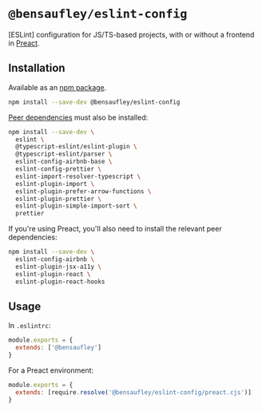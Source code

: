 # `@bensaufley/eslint-config`

[ESLint] configuration for JS/TS-based projects, with or without a frontend in [Preact].

## Installation

Available as an [npm package](https://www.npmjs.com/package/@bensaufley/eslint-config).

```sh
npm install --save-dev @bensaufley/eslint-config
```

[Peer dependencies] must also be installed:

```sh
npm install --save-dev \
  eslint \
  @typescript-eslint/eslint-plugin \
  @typescript-eslint/parser \
  eslint-config-airbnb-base \
  eslint-config-prettier \
  eslint-import-resolver-typescript \
  eslint-plugin-import \
  eslint-plugin-prefer-arrow-functions \
  eslint-plugin-prettier \
  eslint-plugin-simple-import-sort \
  prettier 
```

If you're using Preact, you'll also need to install the relevant peer dependencies:

```sh
npm install --save-dev \
  eslint-config-airbnb \
  eslint-plugin-jsx-a11y \
  eslint-plugin-react \
  eslint-plugin-react-hooks
```

## Usage

In `.eslintrc`:
  
```js
module.exports = {
  extends: ['@bensaufley']
}
```

For a Preact environment:

```js
module.exports = {
  extends: [require.resolve('@bensaufley/eslint-config/preact.cjs')]
}
```

[preact]: https://preactjs.com/
[peer dependencies]: https://docs.npmjs.com/cli/v7/configuring-npm/package-json#peerdependencies
